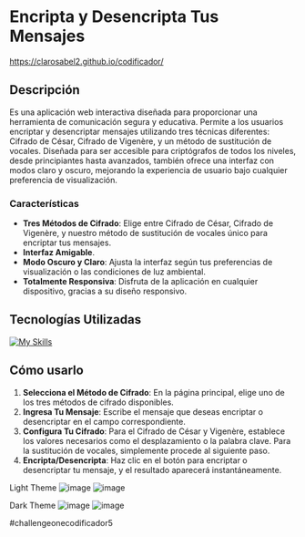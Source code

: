 # Encripta y Desencripta Tus Mensajes
 https://clarosabel2.github.io/codificador/
## Descripción
 Es una aplicación web interactiva diseñada para proporcionar una herramienta de comunicación segura y educativa. Permite a los usuarios encriptar y desencriptar mensajes utilizando tres técnicas diferentes: Cifrado de César, Cifrado de Vigenère, y un método de sustitución de vocales. Diseñada para ser accesible para criptógrafos de todos los niveles, desde principiantes hasta avanzados, también ofrece una interfaz con modos claro y oscuro, mejorando la experiencia de usuario bajo cualquier preferencia de visualización.

### Características
- **Tres Métodos de Cifrado**: Elige entre Cifrado de César, Cifrado de Vigenère, y nuestro método de sustitución de vocales único para encriptar tus mensajes.
- **Interfaz Amigable**.
- **Modo Oscuro y Claro**: Ajusta la interfaz según tus preferencias de visualización o las condiciones de luz ambiental.
- **Totalmente Responsiva**: Disfruta de la aplicación en cualquier dispositivo, gracias a su diseño responsivo.

## Tecnologías Utilizadas
[![My Skills](https://skillicons.dev/icons?i=js,html,css)](https://skillicons.dev)

## Cómo usarlo
1. **Selecciona el Método de Cifrado**: En la página principal, elige uno de los tres métodos de cifrado disponibles.
2. **Ingresa Tu Mensaje**: Escribe el mensaje que deseas encriptar o desencriptar en el campo correspondiente.
3. **Configura Tu Cifrado**: Para el Cifrado de César y Vigenère, establece los valores necesarios como el desplazamiento o la palabra clave. Para la sustitución de vocales, simplemente procede al siguiente paso.
4. **Encripta/Desencripta**: Haz clic en el botón para encriptar o desencriptar tu mensaje, y el resultado aparecerá instantáneamente.


Light Theme
![image](https://github.com/Clarosabel2/codificador/assets/95495732/996a9eb3-0316-4b58-b31c-c9ee5cd4ed1a)
![image](https://github.com/Clarosabel2/codificador/assets/95495732/c577c050-8d79-4890-b70f-41db3877b062)

Dark Theme
![image](https://github.com/Clarosabel2/codificador/assets/95495732/22c43db0-91f9-44b9-a51a-7690af50e346)
![image](https://github.com/Clarosabel2/codificador/assets/95495732/5b1e2115-c687-4daf-9b05-099c4094d5d7)



#challengeonecodificador5
